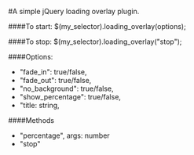 #A simple jQuery loading overlay plugin.

####To start:
$(my_selector).loading_overlay(options); 

####To stop:
$(my_selector).loading_overlay("stop"); 

####Options:
  * "fade_in": true/false,
  * "fade_out": true/false,
  * "no_background": true/false,
  * "show_percentage": true/false,
  * "title: string,

####Methods
  * "percentage", args: number
  * "stop"
